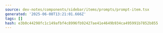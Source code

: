 ```yaml
---
source: dev-notes/components/sidebar/items/prompts/prompt-item.tsx
generated: '2025-06-08T13:21:01.666Z'
tags: []
hash: e3b0c44298fc1c149afbf4c8996fb92427ae41e4649b934ca495991b7852b855
---
```


